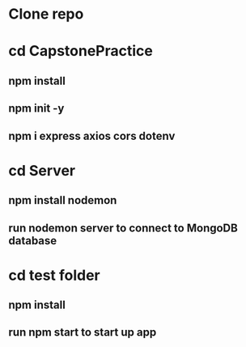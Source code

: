 # Clone repo

# cd CapstonePractice 
## npm install 
## npm init -y
## npm i express axios cors dotenv

# cd Server 
## npm install nodemon 
## run nodemon server to connect to MongoDB database 

# cd test folder
## npm install 
## run npm start to start up app
